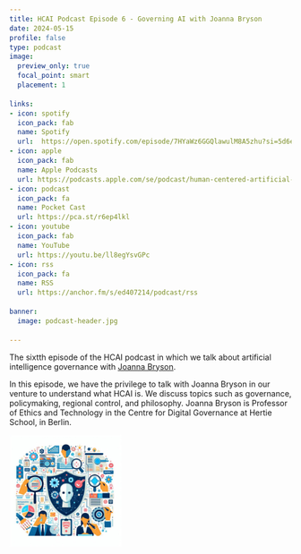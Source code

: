 ```yaml
---
title: HCAI Podcast Episode 6 - Governing AI with Joanna Bryson
date: 2024-05-15
profile: false
type: podcast
image:
  preview_only: true
  focal_point: smart
  placement: 1

links: 
- icon: spotify
  icon_pack: fab
  name: Spotify
  url:  https://open.spotify.com/episode/7HYaWz6GGQlawulM8A5zhu?si=5d6ef7acbd8e431f
- icon: apple
  icon_pack: fab
  name: Apple Podcasts
  url: https://podcasts.apple.com/se/podcast/human-centered-artificial-intelligence/id1717384556?i=1000655680773
- icon: podcast
  icon_pack: fa
  name: Pocket Cast
  url: https://pca.st/r6ep4lkl
- icon: youtube
  icon_pack: fab
  name: YouTube
  url: https://youtu.be/ll8egYsvGPc
- icon: rss
  icon_pack: fa
  name: RSS
  url: https://anchor.fm/s/ed407214/podcast/rss

banner:
  image: podcast-header.jpg  

---
```


The sixtth episode of the HCAI podcast in which we talk about artificial intelligence governance with [Joanna Bryson](https://www.joannajbryson.org/).

<!--more-->


In this episode, we have the privilege to talk with Joanna Bryson in our venture to understand what HCAI is. We discuss topics such as governance, policymaking, regional control, and philosophy. Joanna Bryson is Professor of Ethics and Technology in the Centre for Digital Governance at Hertie School, in Berlin.



<img src="featured.jpg" width="200px">